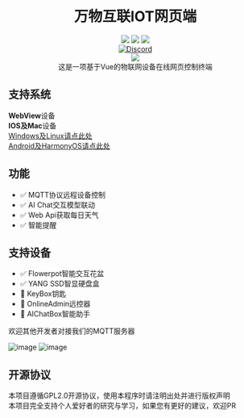 <div align="center">
    <h1>万物互联IOT网页端</h1>
    <img src="https://img.shields.io/github/license/JasonYANG170/IOTConnect-Web?label=License&style=for-the-badge">
    <img src="https://img.shields.io/github/commit-activity/w/JasonYANG170/IOTConnect-Web?style=for-the-badge">
<img src="https://img.shields.io/github/languages/count/JasonYANG170/IOTConnect-Web?&style=for-the-badge">
	<br>
    	<a href="https://discord.com/invite/az3ceRmgVe"><img alt="Discord" src="https://img.shields.io/discord/978108215499816980?style=social&logo=discord&label=echosec"></a>
  <br>
<img src="https://github.com/JasonYANG170/IOTConnect-Web/assets/39414350/a0140149-95d5-4c17-991b-41faf5cade22">
<br>
这是一项基于Vue的物联网设备在线网页控制终端

<br>

</div>

## 支持系统
**WebView**设备  
**IOS及Mac**设备  
[Windows及Linux请点此处](https://github.com/JasonYANG170/IOTConnect-PC)  
[Android及HarmonyOS请点此处](https://github.com/JasonYANG170/IOTConnect-Android)

## 功能
- ✅ MQTT协议远程设备控制
- ✅ AI Chat交互模型联动
- ✅ Web Api获取每日天气
- ✅ 智能提醒

## 支持设备
- ✅ Flowerpot智能交互花盆
- ✅ YANG SSD智显硬盘盒
- 🚧 KeyBox钥匙
- 🚧 OnlineAdmin远控器
- 🚧 AIChatBox智能助手

欢迎其他开发者对接我们的MQTT服务器

![image](https://github.com/JasonYANG170/IOTConnect-Web/assets/39414350/a0140149-95d5-4c17-991b-41faf5cade22)
![image](https://github.com/JasonYANG170/IOTConnect-Web/assets/39414350/b52cc739-ee45-4e5a-8bbe-ff8005091691)
## 开源协议
本项目遵循GPL2.0开源协议，使用本程序时请注明出处并进行版权声明  
本项目完全支持个人爱好者的研究与学习，如果您有更好的建议，欢迎PR






